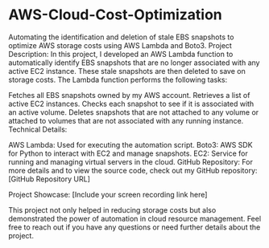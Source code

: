 # AWS-Cloud-Cost-Optimization
Automating the identification and deletion of stale EBS snapshots to optimize AWS storage costs using AWS Lambda and Boto3.
Project Description:
In this project, I developed an AWS Lambda function to automatically identify EBS snapshots that are no longer associated with any active EC2 instance. These stale snapshots are then deleted to save on storage costs. The Lambda function performs the following tasks:

Fetches all EBS snapshots owned by my AWS account.
Retrieves a list of active EC2 instances.
Checks each snapshot to see if it is associated with an active volume.
Deletes snapshots that are not attached to any volume or attached to volumes that are not associated with any running instance.
Technical Details:

AWS Lambda: Used for executing the automation script.
Boto3: AWS SDK for Python to interact with EC2 and manage snapshots.
EC2: Service for running and managing virtual servers in the cloud.
GitHub Repository:
For more details and to view the source code, check out my GitHub repository: [GitHub Repository URL]

Project Showcase:
[Include your screen recording link here]

This project not only helped in reducing storage costs but also demonstrated the power of automation in cloud resource management. Feel free to reach out if you have any questions or need further details about the project.

